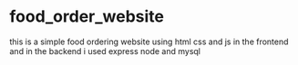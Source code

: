 # food_order_website
this is a simple food ordering website using html css and js in the frontend and in the backend i used express node and mysql
